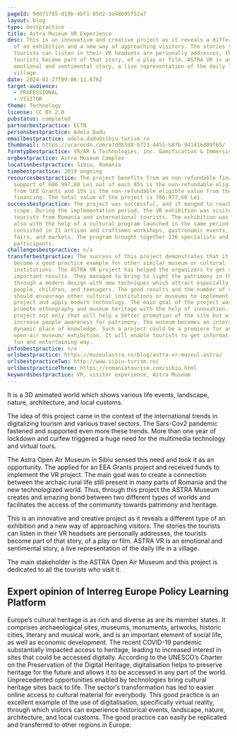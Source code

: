 ```yaml
---
pageId: 9dd71f85-d19b-4bf1-85d2-3a48b95f52a7
layout: blog
type: bestpractice
title: Astra Museum VR Experience
desc: This is an innovative and creative project as it reveals a different type
  of an exhibition and a new way of approaching visitors. The stories the
  tourists can listen in their VR headsets are personally addresses, the
  tourists become part of that story, of a play or film. ASTRA VR is an
  emotional and sentimental story, a live representation of the daily life in a
  village.
date: 2024-02-27T09:06:11.676Z
target-audience:
  - PROFESSIONAL
  - VISITOR
theme: Technology
license: CC BY 2.0
pubstatus: completed
partnerbestpractice: ECTN
personsbestpractice: Adela Dadu
emailbestpractice: adela.dadu@sibiu-turism.ro
thumbnail: https://ucarecdn.com/a7dd83d8-b723-4451-b87b-941416d09f65/
formtypbestpractice: VR/AR & Technologies, inc. Gamification & Immersive perfomances
orgbestpractice: Astra Museum Complex
locationbestpractice: Sibiu, Romania
timebestpractice: 2019 ongoing
resourcesbestpractice: The project benefits from an non-refundable financial
  support of 606.997,60 Lei out of each 85% is the non-refundable eligible value
  from SEE Grants and 15% is the non-refundable eligible value from the national
  financing. The total value of the project is 786.977,60 Lei.
successbestpractice: The project was successful, and it manged to reach its main
  scope. During the implementation period, the VR exhibition was visited by 9000
  tourists from Romania and international tourists. The exhibition was promoted
  also with the help of a cultural program launched in the same period which
  consisted in 21 artisan and craftsmen workshops, gastronomic events, thematic
  fairs, and markets. The program brought together 236 specialists and 1556
  participants.
challengesbestpractice: n/a
transferbestpractice: The success of this project demonstrates that it can
  become a good practice example for other similar museum or cultural
  institutions. The ASTRA VR project has helped the organizers to get some
  important results. They managed to bring to light the patrimony in the museum
  through a modern design with new techniques which attract especially young
  people, children, and teenagers. The good results and the number of visitors
  should encourage other cultural institutions or museums to implement such a
  project and apply modern technology. The main goal of the project was to
  promote ethnography and museum heritage with the help of innovation. Such a
  project not only that will help a better promotion of the site but will
  increase people awareness for patrimony. The museum becomes an interactive,
  dynamic place of knowledge. Such a project could be a premiere for any
  open-air museum/ exhibition. It will enable tourists to get information in a
  fun and entertaining way.
infosbestpractice: n/a
urlsbestpractice: https://muzeulastra.ro/blog/astra-vr-muzeul-astra/
urlsbestpracticeTwo: http://www.sibiu-turism.ro/
urlsbestpracticeThree: https://romaniatourism.com/sibiu.html
keywordsbestpractice: VR, visitor experience, Astra Museum
---
```

It is a 3D animated world which shows various life events, landscape, nature, architecture, and local customs.

The idea of this project came in the context of the international trends in digitalizing tourism and various travel sectors. The Sars-Cov2 pandemic fastened and supported even more these trends. More than one year of lockdown and curfew triggered a huge need for the multimedia technology and virtual tours.

The Astra Open Air Museum in Sibiu sensed this need and took it as an opportunity. The applied for an EEA Grants project and received funds to implement the VR project. The main goal was to create a connection between the archaic rural life still present in many parts of Romania and the new technologized world. Thus, through this project the ASTRA Museum creates and amazing bond between two different types of worlds and facilitates the access of the community towards patrimony and heritage.

This is an innovative and creative project as it reveals a different type of an exhibition and a new way of approaching visitors. The stories the tourists can listen in their VR headsets are personally addresses, the tourists become part of that story, of a play or film. ASTRA VR is an emotional and sentimental story, a live representation of the daily life in a village.

The main stakeholder is the ASTRA Open Air Museum and this project is dedicated to all the tourists who visit it.



## Expert opinion of Interreg Europe Policy Learning Platform

Europe’s cultural heritage is as rich and diverse as are its member states. It comprises archaeological sites, museums, monuments, artworks, historic cities, literary and musical work, and is an important element of social life, as well as economic development. The recent COVID-19 pandemic substantially impacted access to heritage, leading to increased interest in sites that could be accessed digitally. According to the UNESCO’s Charter on the Preservation of the Digital Heritage, digitalisation helps to preserve heritage for the future and allows it to be accessed in any part of the world. Unprecedented opportunities enabled by technologies bring cultural heritage sites back to life. The sector’s transformation has led to easier online access to cultural material for everybody. This good practice is an excellent example of the use of digitalisation, specifically virtual reality, through which visitors can experience historical events, landscape, nature, architecture, and local customs. The good practice can easily be replicated and transferred to other regions in Europe.

<!--EndFragment-->